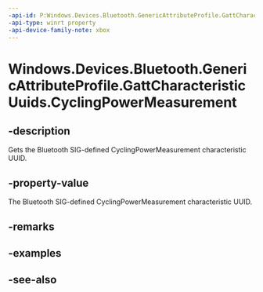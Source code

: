 ```yaml
---
-api-id: P:Windows.Devices.Bluetooth.GenericAttributeProfile.GattCharacteristicUuids.CyclingPowerMeasurement
-api-type: winrt property
-api-device-family-note: xbox
---
```


<!-- Property syntax
public System.Guid CyclingPowerMeasurement { get; }
-->

# Windows.Devices.Bluetooth.GenericAttributeProfile.GattCharacteristicUuids.CyclingPowerMeasurement

## -description
Gets the Bluetooth SIG-defined CyclingPowerMeasurement characteristic UUID.

## -property-value
The Bluetooth SIG-defined CyclingPowerMeasurement characteristic UUID.

## -remarks

## -examples

## -see-also

